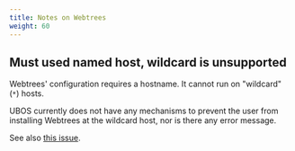 ```yaml
---
title: Notes on Webtrees
weight: 60
---
```


## Must used named host, wildcard is unsupported

Webtrees' configuration requires a hostname. It cannot run on "wildcard" (``*``)
hosts.

UBOS currently does not have any mechanisms to prevent the user from installing
Webtrees at the wildcard host, nor is there any error message.

See also [this issue](https://github.com/uboslinux/ubos-app-webtrees/issues/13).

